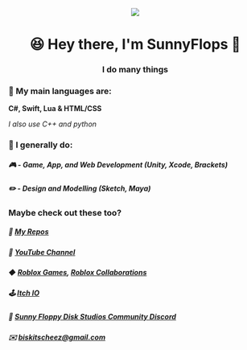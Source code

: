 <p align="center"><img src="https://github.com/user-attachments/assets/267d2fe7-def5-4b71-916a-f0ded73a4bcb"></p>

<h1 align="center">😆 Hey there, I'm SunnyFlops 👋</h1>
<h3 align="center">I do many things</h3>

### 💭 My main languages are:
**C#, Swift, Lua & HTML/CSS**

_I also use C++ and python_

### 💬 I generally do:
##### 🎮 - Game, App, and Web Development (Unity, Xcode, Brackets)
##### ✏️ - Design and Modelling (Sketch, Maya)

### Maybe check out these too?

##### 📝 [My Repos](https://github.com/SunnyFloppyDiskStudios?tab=repositories)
##### 🎥 [YouTube Channel](https://www.youtube.com/@SunnyFlops)
##### ◆ [Roblox Games](https://www.roblox.com/users/986533440/profile), [Roblox Collaborations](https://create.roblox.com/talent/creators/986533440)
##### 🕹️ [Itch IO](https://sunnyfloppydiskstudios.itch.io/)
##### 💬 [Sunny Floppy Disk Studios Community Discord](https://discord.gg/SGGnUUjf7P)

##### ✉️ biskitscheez@gmail.com

